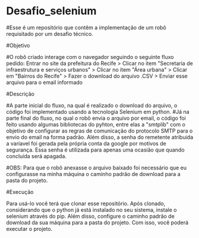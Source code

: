 # Desafio_selenium

#Esse é um repositório que contêm a implementação de um robô requisitado por um desafio técnico. 

#Objetivo

#O robô criado interage com o navegador seguindo o seguinte fluxo pedido: 
Entrar no site da prefeitura do Recife >
Clicar no item "Secretaria de infraestrutura e serviços urbanos" >
Clicar no item "Área urbana" >
Clicar em "Bairros do Recife" >
Fazer o download do arquivo .CSV  >
Enviar esse arquivo para o email informado 

#Descrição 

#A parte inicial do fluxo, na qual é realizado o download do arquivo, o código foi implementado usando a tecnologia Selenium em python.
#Já na parte final do fluxo, no qual o robô envia o arquivo por email, o código foi feito usando algumas bibliotecas do pyhton,
entre elas a "smtplib" com o objetivo de configurar as regras de comunicação do protocolo SMTP para o envio 
do email na forma padrão. Além disso, a senha do remetente atribuida a varíavel foi gerada pela própria conta da google por motivos de segurança.
Essa senha é utilizada para apenas uma ocasião que quando concluída será apagada.

#OBS: Para que o robô anexasse o arquivo baixado foi necessário que eu configurasse na minha máquina o
caminho padrão de download para a pasta do projeto. 

#Execução 

Para usá-lo você terá que clonar esse repositório. Após clonado, considerando que o python já está instalado no seu sistema, instale o selenium através do pip. 
Além disso, configure o caminho padrão de download da sua máquina para a pasta do projeto. Com isso, você poderá executar o projeto.




